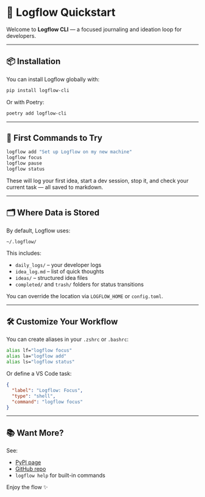 # 🚀 Logflow Quickstart

Welcome to **Logflow CLI** — a focused journaling and ideation loop for developers.

---

## 📦 Installation

You can install Logflow globally with:

```bash
pip install logflow-cli
```

Or with Poetry:

```bash
poetry add logflow-cli
```

---

## 🧪 First Commands to Try

```bash
logflow add "Set up Logflow on my new machine"
logflow focus
logflow pause
logflow status
```

These will log your first idea, start a dev session, stop it, and check your current task — all saved to markdown.

---

## 🗂 Where Data is Stored

By default, Logflow uses:

```
~/.logflow/
```

This includes:

- `daily_logs/` – your developer logs
- `idea_log.md` – list of quick thoughts
- `ideas/` – structured idea files
- `completed/` and `trash/` folders for status transitions

You can override the location via `LOGFLOW_HOME` or `config.toml`.

---

## 🛠 Customize Your Workflow

You can create aliases in your `.zshrc` or `.bashrc`:

```bash
alias lf="logflow focus"
alias la="logflow add"
alias ls="logflow status"
```

Or define a VS Code task:

```json
{
  "label": "Logflow: Focus",
  "type": "shell",
  "command": "logflow focus"
}
```

---

## 📚 Want More?

See:

- [PyPI page](https://pypi.org/project/logflow-cli/)
- [GitHub repo](https://github.com/512jay/logflow)
- `logflow help` for built-in commands

Enjoy the flow ✨